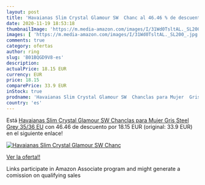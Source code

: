 ```yaml
---
layout: post
title: 'Havaianas Slim Crystal Glamour SW  Chanc al 46.46 % de descuento'
date: 2020-11-19 18:53:18
thumbnailImage: 'https://m.media-amazon.com/images/I/31Wd0TsltAL._SL200_.jpg'
images: [ 'https://m.media-amazon.com/images/I/31Wd0TsltAL._SL200_.jpg' ]
comments: true
category: ofertas
author: ring
slug: 'B01BQGD9V8-es'
description:
actualPrice: 18.15 EUR
currency: EUR
price: 18.15
comparePrice: 33.9 EUR
inStock: true
prodname: 'Havaianas Slim Crystal Glamour SW  Chanclas para Mujer  Gris  Steel Grey   35/36 EU'
country: 'es'
---
```


Está [Havaianas Slim Crystal Glamour SW  Chanclas para Mujer  Gris  Steel Grey   35/36 EU](https://www.amazon.es/dp/B01BQGD9V8/?tag=tolees-21) con 46.46 de descuento por 18.15 EUR (original: 33.9 EUR) en el siguiente enlace!

[![Havaianas Slim Crystal Glamour SW  Chanc](https://m.media-amazon.com/images/I/31Wd0TsltAL._SL200_.jpg)](https://www.amazon.es/dp/B01BQGD9V8/?tag=tolees-21)

[Ver la oferta!!](https://www.amazon.es/dp/B01BQGD9V8/?tag=tolees-21)

Links participate in Amazon Associate program and might generate a comission on qualifying sales


